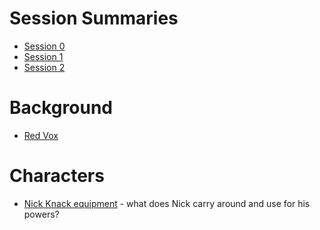<!-- TITLE: Sycamour Division -->
<!-- SUBTITLE: A quick summary of Sycamour Division -->

# Session Summaries
* [Session 0](sycamour-division/session-0)
* [Session 1](sycamour-division/session-1)
* [Session 2](sycamour-division/session-2)
# Background
* [Red Vox](sycamour-division/red-vox)
# Characters
* [Nick Knack equipment](sycamour-division/nick-knack-equipment) - what does Nick carry around and use for his powers?